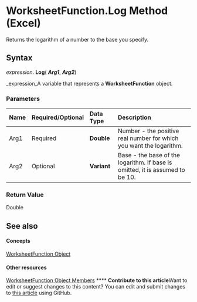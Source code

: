 
# WorksheetFunction.Log Method (Excel)

Returns the logarithm of a number to the base you specify.


## Syntax

 _expression_. **Log**( **_Arg1_**,  **_Arg2_**)

 _expression_A variable that represents a  **WorksheetFunction** object.


### Parameters



|**Name**|**Required/Optional**|**Data Type**|**Description**|
|:-----|:-----|:-----|:-----|
|Arg1|Required| **Double**|Number - the positive real number for which you want the logarithm.|
|Arg2|Optional| **Variant**|Base - the base of the logarithm. If base is omitted, it is assumed to be 10.|

### Return Value

Double


## See also


#### Concepts


 [WorksheetFunction Object](7b1d5639-363d-632c-2cf0-2232562646b6.md)
#### Other resources


 [WorksheetFunction Object Members](6811ca87-4b53-0bff-88c9-30bf7497879a.md)
****   **Contribute to this article**Want to edit or suggest changes to this content? You can edit and submit changes to  [this article](https://github.com/jhershey00/VBA_Excel_Test/OpenXMLCon/articles/baf9306b-0bb4-85d1-6509-6b510dbf4949.md) using GitHub.

